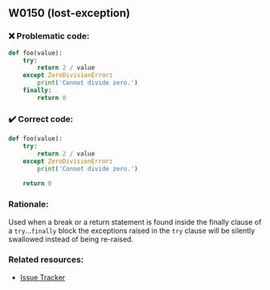 ## W0150 (lost-exception)

### :x: Problematic code:

```python
def foo(value):
    try:
        return 2 / value
    except ZeroDivisionError:
        print('Connot divide zero.')
    finally:
        return 0
```

### :heavy_check_mark: Correct code:

```python
def foo(value):
    try:
        return 2 / value
    except ZeroDivisionError:
        print('Connot divide zero.')
    
    return 0
```

### Rationale:

Used when a break or a return statement is found inside the finally clause of
a `try`...`finally` block the exceptions raised in the `try` clause will be
silently swallowed instead of being re-raised.

### Related resources:

- [Issue Tracker](https://github.com/PyCQA/pylint/issues?q=is%3Aissue+%22lost-exception%22+OR+%22W0150%22)
